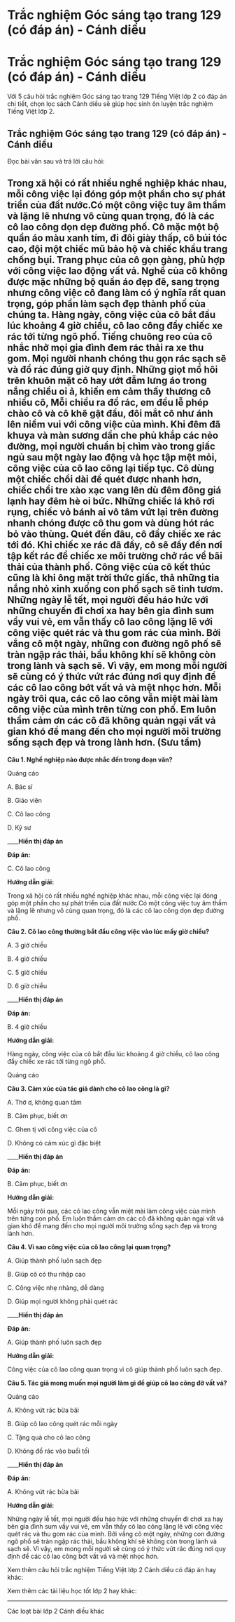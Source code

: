 # Trắc nghiệm Góc sáng tạo trang 129 (có đáp án) - Cánh diều

# Trắc nghiệm Góc sáng tạo trang 129 (có đáp án) - Cánh diều

Với 5 câu hỏi trắc nghiệm Góc sáng tạo trang 129 Tiếng Việt lớp 2 có đáp án chi tiết, chọn lọc sách Cánh diều sẽ giúp học sinh ôn luyện trắc nghiệm Tiếng Việt lớp 2.

## Trắc nghiệm Góc sáng tạo trang 129 (có đáp án) - Cánh diều

Đọc bài văn sau và trả lời câu hỏi: 

Trong xã hội có rất nhiều nghề nghiệp khác nhau, mỗi công việc lại đóng góp một phần cho sự phát triển của đất nước.Có một công việc tuy âm thầm và lặng lẽ nhưng vô cùng quan trọng, đó là các cô lao công dọn dẹp đường phố. Cô mặc một bộ quần áo màu xanh tím, đi đôi giày thấp, cô búi tóc cao, đội một chiếc mũ bảo hộ và chiếc khẩu trang chống bụi. Trang phục của cô gọn gàng, phù hợp với công việc lao động vất vả. Nghề của cô không được mặc những bộ quần áo đẹp đẽ, sang trọng nhưng công việc cô đang làm có ý nghĩa rất quan trọng, góp phần làm sạch đẹp thành phố của chúng ta. Hàng ngày, công việc của cô bắt đầu lúc khoảng 4 giờ chiều, cô lao công đẩy chiếc xe rác tới từng ngõ phố. Tiếng chuông reo của cô nhắc nhở mọi gia đình đem rác thải ra xe thu gom. Mọi người nhanh chóng thu gọn rác sạch sẽ và đổ rác đúng giờ quy định. Những giọt mồ hôi trên khuôn mặt cô hay ướt đẫm lưng áo trong nắng chiều oi ả, khiến em cảm thấy thương cô nhiều cô, Mỗi chiều ra đổ rác, em đều lễ phép chào cô và cô khẽ gật đầu, đôi mắt cô như ánh lên niềm vui với công việc của mình. Khi đêm đã khuya và màn sương dần che phủ khắp các nẻo đường, mọi người chuẩn bị chìm vào trong giấc ngủ sau một ngày lao động và học tập mệt mỏi, công việc của cô lao công lại tiếp tục. Cô dùng một chiếc chổi dài để quét được nhanh hơn, chiếc chổi tre xào xạc vang lên dù đêm đông giá lạnh hay đêm hè oi bức. Những chiếc lá khô rơi rụng, chiếc vỏ bánh ai vô tâm vứt lại trên đường nhanh chóng được cô thu gom và dùng hót rác bỏ vào thùng. Quét đến đâu, cô đẩy chiếc xe rác tới đó. Khi chiếc xe rác đã đầy, cô sẽ đẩy đến nơi tập kết rác để chiếc xe môi trường chở rác về bãi thải của thành phố. Công việc của cô kết thúc cũng là khi ông mặt trời thức giấc, thả những tia nắng nhỏ xinh xuống con phố sạch sẽ tinh tươm. Những ngày lễ tết, mọi người đều háo hức với những chuyến đi chơi xa hay bên gia đình sum vầy vui vẻ, em vẫn thấy cô lao công lặng lẽ với công việc quét rác và thu gom rác của mình. Bởi vắng cô một ngày, những con đường ngõ phố sẽ tràn ngập rác thải, bầu không khí sẽ không còn trong lành và sạch sẽ. Vì vậy, em mong mỗi người sẽ cùng có ý thức vứt rác đúng nơi quy định để các cô lao công bớt vất vả và mệt nhọc hơn. Mỗi ngày trôi qua, các cô lao công vẫn miệt mài làm công việc của mình trên từng con phố. Em luôn thầm cảm ơn các cô đã không quản ngại vất vả gian khó để mang đến cho mọi người môi trường sống sạch đẹp và trong lành hơn. (Sưu tầm)  
---  
  
**Câu 1. Nghề nghiệp nào được nhắc đến trong đoạn văn?**

Quảng cáo

A. Bác sĩ

B. Giáo viên

C. Cô lao công

D. Kỹ sư

____**Hiển thị đáp án**

**Đáp án:**

C. Cô lao công

**Hướng dẫn giải:**

Trong xã hội có rất nhiều nghề nghiệp khác nhau, mỗi công việc lại đóng góp một phần cho sự phát triển của đất nước.Có một công việc tuy âm thầm và lặng lẽ nhưng vô cùng quan trọng, đó là các cô lao công dọn dẹp đường phố.

**Câu 2. Cô lao công thường bắt đầu công việc vào lúc mấy giờ chiều?**

A. 3 giờ chiều

B. 4 giờ chiều

C. 5 giờ chiều

D. 6 giờ chiều

____**Hiển thị đáp án**

**Đáp án:**

B. 4 giờ chiều

**Hướng dẫn giải:**

Hàng ngày, công việc của cô bắt đầu lúc khoảng 4 giờ chiều, cô lao công đẩy chiếc xe rác tới từng ngõ phố. 

Quảng cáo

**Câu 3. Cảm xúc của tác giả dành cho cô lao công là gì?**

A. Thờ ơ, không quan tâm

B. Cảm phục, biết ơn

C. Ghen tị với công việc của cô

D. Không có cảm xúc gì đặc biệt

____**Hiển thị đáp án**

**Đáp án:**

B. Cảm phục, biết ơn

**Hướng dẫn giải:**

Mỗi ngày trôi qua, các cô lao công vẫn miệt mài làm công việc của mình trên từng con phố. Em luôn thầm cảm ơn các cô đã không quản ngại vất vả gian khó để mang đến cho mọi người môi trường sống sạch đẹp và trong lành hơn.

**Câu 4. Vì sao công việc của cô lao công lại quan trọng?**

A. Giúp thành phố luôn sạch đẹp

B. Giúp cô có thu nhập cao

C. Công việc nhẹ nhàng, dễ dàng

D. Giúp mọi người không phải quét rác

____**Hiển thị đáp án**

**Đáp án:**

A. Giúp thành phố luôn sạch đẹp

**Hướng dẫn giải:**

Công việc của cô lao công quan trọng vì cô giúp thành phố luôn sạch đẹp. 

**Câu 5. Tác giả mong muốn mọi người làm gì để giúp cô lao công đỡ vất vả?**

Quảng cáo

A. Không vứt rác bừa bãi

B. Giúp cô lao công quét rác mỗi ngày

C. Tặng quà cho cô lao công

D. Không đổ rác vào buổi tối

____**Hiển thị đáp án**

**Đáp án:**

A. Không vứt rác bừa bãi

**Hướng dẫn giải:**

Những ngày lễ tết, mọi người đều háo hức với những chuyến đi chơi xa hay bên gia đình sum vầy vui vẻ, em vẫn thấy cô lao công lặng lẽ với công việc quét rác và thu gom rác của mình. Bởi vắng cô một ngày, những con đường ngõ phố sẽ tràn ngập rác thải, bầu không khí sẽ không còn trong lành và sạch sẽ. Vì vậy, em mong mỗi người sẽ cùng có ý thức vứt rác đúng nơi quy định để các cô lao công bớt vất vả và mệt nhọc hơn.

Xem thêm câu hỏi trắc nghiệm Tiếng Việt lớp 2 Cánh diều có đáp án hay khác:

Xem thêm các tài liệu học tốt lớp 2 hay khác:

* * *

Các loạt bài lớp 2 Cánh diều khác

